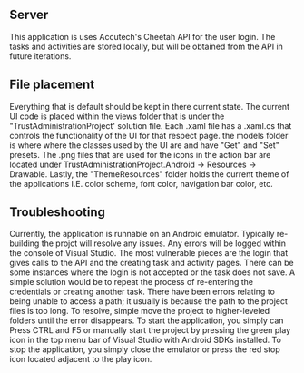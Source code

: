 ## **Server**
This application is uses Accutech's Cheetah API for the user login.
The tasks and activities are stored locally, but will be obtained from the API in future iterations. 

## **File placement**
Everything that is default should be kept in there current state. The current UI code is placed within the views folder that is under the  "TrustAdministrationProject' solution file. Each .xaml file has a .xaml.cs that controls the functionality of the UI for that respect page. the models folder is where where the classes used by the UI are and have "Get" and "Set" presets. The .png files that are used for the icons in the action bar are located under TrustAdministrationProject.Android -> Resources -> Drawable. Lastly, the "ThemeResources" folder holds the current theme of the applications I.E. color scheme, font color, navigation bar color, etc. 

## **Troubleshooting**
Currently, the application is runnable on an Android emulator.
Typically re-building the projct will resolve any issues.
Any errors will be logged within the console of Visual Studio. 
The most vulnerable pieces are the login that gives calls to the API and the creating task and activity pages. 
There can be some instances where the login is not accepted or the task does not save. A simple solution would be to repeat the process of re-entering the credentials or creating another task.
There have been errors relating to being unable to access a path; it usually is because the path to the project files is too long. To resolve, simple move the project to higher-leveled folders until the error disappears.
To start the application, you simply can Press CTRL and F5 or manually start the project by pressing the green play icon in the top menu bar of Visual Studio with Android SDKs installed.
To stop the application, you simply close the emulator or press the red stop icon located adjacent to the play icon. 
